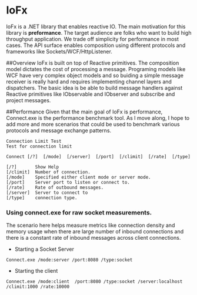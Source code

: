 # IoFx
IoFx is a .NET library that enables reactive IO. The main motivation for this library is **preformance**. The target audience are folks who want to build high throughput application. We trade off simplicity for performance in most cases. The API surface enables composition using different protocols and frameworks like Sockets/WCF/HttpListener. 

##Overview
IoFx is built on top of Reactive primitives. The composition model dictates the cost of processing a message. Programing models like WCF have very complex object models and so buiding a simple message receiver is really hard and requires implementing channel layers and dispatchers. The basic idea is be able to build message handlers against Reactive primitives like IObservable<T> and IObserver<T> and subscribe and project messages.

##Performance
Given that the main goal of IoFx is performance, Connect.exe is the performance benchmark tool. As I move along, I hope to add more and more scenarios that could be used to benchmark various protocols and message exchange patterns. 

```
Connection Limit Test
Test for connection limit

Connect [/?]  [/mode]  [/server]  [/port]  [/climit]  [/rate]  [/type]

[/?]       Show Help
[/climit]  Number of connection.
[/mode]    Specified either client mode or server mode.
[/port]    Server port to listen or connect to.
[/rate]    Rate of outbound messages.
[/server]  Server to connect to
[/type]    connection type.

```


### Using connect.exe for raw socket measurements.

The scenario here helps measure   metrics like connection density and memory usage when there are large number of inbound connections and there is a constant rate of inbound messages across client connections.

* Starting a Socket Server 
```
Connect.exe /mode:server /port:8080 /type:socket
```

* Starting the client 
```
Connect.exe /mode:client  /port:8080 /type:socket /server:localhost /climit:1000 /rate:10000
```

